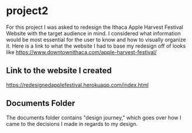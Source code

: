 # project2
For this project I was asked to redesign the Ithaca Apple Harvest Festival Website with the target audience in mind. I considered what information would be most essential for the user to know and how to visually organize it. Here is a link to what the website I had to base my redesign off of looks like https://www.downtownithaca.com/apple-harvest-festival/

## Link to the website I created
https://redesignedapplefestival.herokuapp.com/index.html
## Documents Folder
The documents folder contains "design journey," which goes over how I came to the decisions I made in regards to my design.
